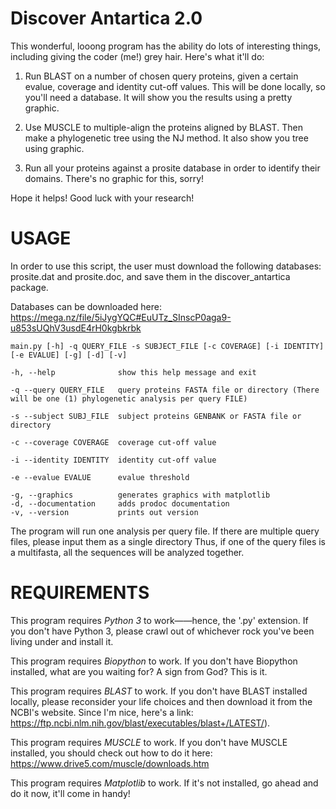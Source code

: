 # Discover Antartica 2.0

This wonderful, looong program has the ability do lots of interesting things, including giving the coder (me!) grey hair.
Here's what it'll do:

  1. Run BLAST on a number of chosen query proteins, given a certain evalue, coverage and identity cut-off values. This will be done locally, so you'll need a database. It will show you the results using a pretty graphic.
  
  2. Use MUSCLE to multiple-align the proteins aligned by BLAST. Then make a phylogenetic tree using the NJ method. It also show you tree using graphic.
  
  3. Run all your proteins against a prosite database in order to identify their domains. There's no graphic for this, sorry!

Hope it helps! Good luck with your research!

# USAGE
In order to use this script, the user must download the following databases: prosite.dat and prosite.doc, and save them in the discover_antartica package.

Databases can be downloaded here: https://mega.nz/file/5iJygYQC#EuUTz_SInscP0aga9-u853sUQhV3usdE4rH0kgbkrbk

    main.py [-h] -q QUERY_FILE -s SUBJECT_FILE [-c COVERAGE] [-i IDENTITY] [-e EVALUE] [-g] [-d] [-v]
  
    -h, --help              show this help message and exit
  
    -q --query QUERY_FILE   query proteins FASTA file or directory (There will be one (1) phylogenetic analysis per query FILE)
    
    -s --subject SUBJ_FILE  subject proteins GENBANK or FASTA file or directory
    
    -c --coverage COVERAGE  coverage cut-off value
    
    -i --identity IDENTITY  identity cut-off value
    
    -e --evalue EVALUE      evalue threshold
    
    -g, --graphics          generates graphics with matplotlib
    -d, --documentation     adds prodoc documentation
    -v, --version           prints out version

The program will run one analysis per query file. If there are multiple query files, please input them as a single directory Thus, if one of the query files is a multifasta, all the sequences will be analyzed together. 

#  REQUIREMENTS 
This program requires *Python 3* to work——hence, the '.py' extension. If you don't have Python 3, please crawl out of whichever rock you've been living under and install it.

This program requires *Biopython* to work. If you don't have Biopython installed, what are you waiting for? A sign from God? This is it.

This program requires *BLAST* to work. If you don't have BLAST installed locally, please reconsider your life choices and then download it from the NCBI's website. Since I'm nice, here's a link: https://ftp.ncbi.nlm.nih.gov/blast/executables/blast+/LATEST/).

This program requires *MUSCLE* to work. If you don't have MUSCLE installed, you should check out how to do it here: https://www.drive5.com/muscle/downloads.htm  

This program requires *Matplotlib* to work. If it's not installed, go ahead and do it now, it'll come in handy!

